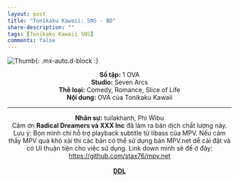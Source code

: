 ```yaml
---
layout: post
title: "Tonikaku Kawaii: SNS - BD"
share-description: ""
tags: [Tonikaku Kawaii SNS]
comments: false
---
```


![Thumb](https://tpn-team.github.io/assets/img/tonikaku_thumb.jpg){: .mx-auto.d-block :}
<center>
<b>Số tập:</b> 1 OVA <br>
<b>Studio:</b> Seven Arcs <br>
<b>Thể loại:</b> Comedy, Romance, Slice of Life <br>
<b>Nội dung:</b> OVA của Tonikaku Kawaii
 <br>

<hr>

<b>Nhân sự:</b> tuilakhanh, Phi Wibu<br>
Cảm ơn <b>Radical Dreamers và XXX Inc</b> đã làm ra bản dịch chất lượng này. <br>
Lưu ý: Bọn mình chỉ hỗ trợ playback subtitle từ libass của MPV. Nếu cảm thấy MPV quá khó xài thì các bản có thể sử dụng bản MPV.net dễ cài đặt và có UI thuận tiện cho việc sử dụng. Link down mình sẽ để ở đây: https://github.com/stax76/mpv.net<br><br>
<b><a href="https://github.com/TPN-Team/TPN-Team-DDL/blob/master/Tonikaku%20Kawaii%20-%20SNS.md">DDL</a></b> <br>
</center>
<!-- excerpt-end -->

